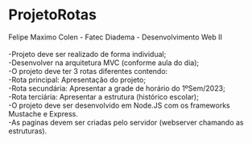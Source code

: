 # ProjetoRotas

Felipe Maximo Colen - Fatec Diadema - Desenvolvimento Web II<br>
<br>
-Projeto deve ser realizado de forma individual;<br>
-Desenvolver na arquitetura MVC (conforme aula do dia);<br>
-O projeto deve ter 3 rotas diferentes contendo:<br>
-Rota principal: Apresentação do projeto;<br>
-Rota secundária: Apresentar a grade de horário do 1ºSem/2023;<br>
-Rota terciária: Apresentar a estrutura (histórico escolar);<br>
-O projeto deve ser desenvolvido em Node.JS com os frameworks Mustache e Express.<br>
-As paginas devem ser criadas pelo servidor (webserver chamando as estruturas).

